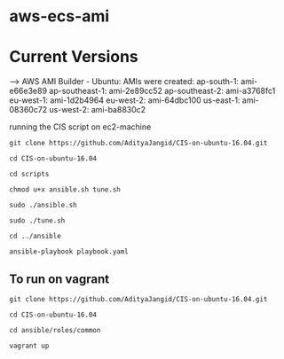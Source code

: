 # aws-ecs-ami
# Current Versions
--> AWS AMI Builder - Ubuntu: AMIs were created:
ap-south-1: ami-e66e3e89
ap-southeast-1: ami-2e89cc52
ap-southeast-2: ami-a3768fc1
eu-west-1: ami-1d2b4964
eu-west-2: ami-64dbc100
us-east-1: ami-08360c72
us-west-2: ami-ba8830c2


running the CIS script on ec2-machine

`git clone https://github.com/AdityaJangid/CIS-on-ubuntu-16.04.git`

`cd CIS-on-ubuntu-16.04`

`cd scripts`

`chmod u+x ansible.sh tune.sh`

`sudo ./ansible.sh`

`sudo ./tune.sh`

`cd ../ansible`

`ansible-playbook playbook.yaml`


## To run on vagrant

`git clone https://github.com/AdityaJangid/CIS-on-ubuntu-16.04.git`

`cd CIS-on-ubuntu-16.04`

`cd ansible/roles/common`

`vagrant up`
